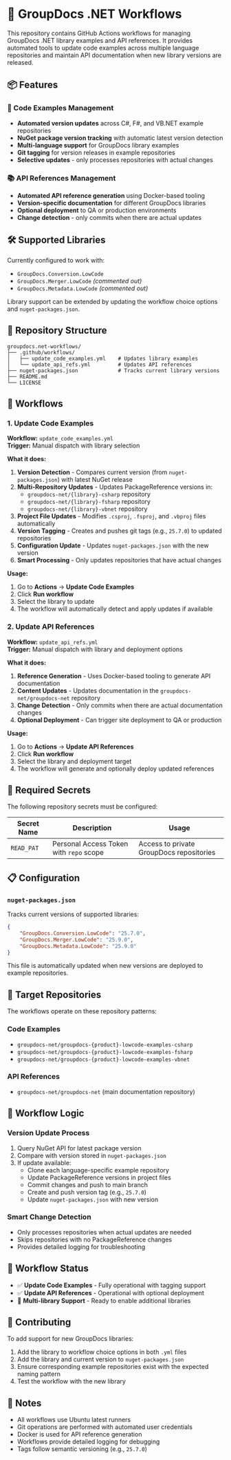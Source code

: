 # 🚀 GroupDocs .NET Workflows

This repository contains GitHub Actions workflows for managing GroupDocs .NET library examples and API references. It provides automated tools to update code examples across multiple language repositories and maintain API documentation when new library versions are released.

## 📦 Features

### 🔄 Code Examples Management
- **Automated version updates** across C#, F#, and VB.NET example repositories
- **NuGet package version tracking** with automatic latest version detection
- **Multi-language support** for GroupDocs library examples
- **Git tagging** for version releases in example repositories
- **Selective updates** - only processes repositories with actual changes

### 📚 API References Management
- **Automated API reference generation** using Docker-based tooling
- **Version-specific documentation** for different GroupDocs libraries
- **Optional deployment** to QA or production environments
- **Change detection** - only commits when there are actual updates

## 🛠️ Supported Libraries

Currently configured to work with:
- `GroupDocs.Conversion.LowCode`
- `GroupDocs.Merger.LowCode` *(commented out)*
- `GroupDocs.Metadata.LowCode` *(commented out)*

Library support can be extended by updating the workflow choice options and `nuget-packages.json`.

## 🔧 Repository Structure

```
groupdocs.net-workflows/
├── .github/workflows/
│   ├── update_code_examples.yml    # Updates library examples
│   └── update_api_refs.yml         # Updates API references
├── nuget-packages.json             # Tracks current library versions
├── README.md
└── LICENSE
```

## 🚀 Workflows

### 1. Update Code Examples

**Workflow:** `update_code_examples.yml`  
**Trigger:** Manual dispatch with library selection

**What it does:**
1. **Version Detection** - Compares current version (from `nuget-packages.json`) with latest NuGet release
2. **Multi-Repository Updates** - Updates PackageReference versions in:
   - `groupdocs-net/{library}-csharp` repository
   - `groupdocs-net/{library}-fsharp` repository  
   - `groupdocs-net/{library}-vbnet` repository
3. **Project File Updates** - Modifies `.csproj`, `.fsproj`, and `.vbproj` files automatically
4. **Version Tagging** - Creates and pushes git tags (e.g., `25.7.0`) to updated repositories
5. **Configuration Update** - Updates `nuget-packages.json` with the new version
6. **Smart Processing** - Only updates repositories that have actual changes

**Usage:**
1. Go to **Actions** → **Update Code Examples**
2. Click **Run workflow**
3. Select the library to update
4. The workflow will automatically detect and apply updates if available

### 2. Update API References

**Workflow:** `update_api_refs.yml`  
**Trigger:** Manual dispatch with library and deployment options

**What it does:**
1. **Reference Generation** - Uses Docker-based tooling to generate API documentation
2. **Content Updates** - Updates documentation in the `groupdocs-net/groupdocs-net` repository
3. **Change Detection** - Only commits when there are actual documentation changes
4. **Optional Deployment** - Can trigger site deployment to QA or production

**Usage:**
1. Go to **Actions** → **Update API References**
2. Click **Run workflow**  
3. Select the library and deployment target
4. The workflow will generate and optionally deploy updated references

## 🔐 Required Secrets

The following repository secrets must be configured:

| Secret Name | Description | Usage |
|-------------|-------------|-------|
| `READ_PAT` | Personal Access Token with `repo` scope | Access to private GroupDocs repositories |

## 📋 Configuration

### `nuget-packages.json`

Tracks current versions of supported libraries:

```json
{
    "GroupDocs.Conversion.LowCode": "25.7.0",
    "GroupDocs.Merger.LowCode": "25.9.0", 
    "GroupDocs.Metadata.LowCode": "25.9.0"
}
```

This file is automatically updated when new versions are deployed to example repositories.

## 🎯 Target Repositories

The workflows operate on these repository patterns:

### Code Examples
- `groupdocs-net/groupdocs-{product}-lowcode-examples-csharp`
- `groupdocs-net/groupdocs-{product}-lowcode-examples-fsharp`
- `groupdocs-net/groupdocs-{product}-lowcode-examples-vbnet`

### API References
- `groupdocs-net/groupdocs-net` (main documentation repository)

## 🔄 Workflow Logic

### Version Update Process
1. Query NuGet API for latest package version
2. Compare with version stored in `nuget-packages.json`  
3. If update available:
   - Clone each language-specific example repository
   - Update PackageReference versions in project files
   - Commit changes and push to main branch
   - Create and push version tag (e.g., `25.7.0`)
   - Update `nuget-packages.json` with new version

### Smart Change Detection
- Only processes repositories when actual updates are needed
- Skips repositories with no PackageReference changes
- Provides detailed logging for troubleshooting

## 🚦 Workflow Status

- ✅ **Update Code Examples** - Fully operational with tagging support
- ✅ **Update API References** - Operational with optional deployment
- 🔄 **Multi-library Support** - Ready to enable additional libraries

## 🤝 Contributing

To add support for new GroupDocs libraries:

1. Add the library to workflow choice options in both `.yml` files
2. Add the library and current version to `nuget-packages.json`
3. Ensure corresponding example repositories exist with the expected naming pattern
4. Test the workflow with the new library

## 📝 Notes

- All workflows use Ubuntu latest runners
- Git operations are performed with automated user credentials
- Docker is used for API reference generation
- Workflows provide detailed logging for debugging
- Tags follow semantic versioning (e.g., `25.7.0`)